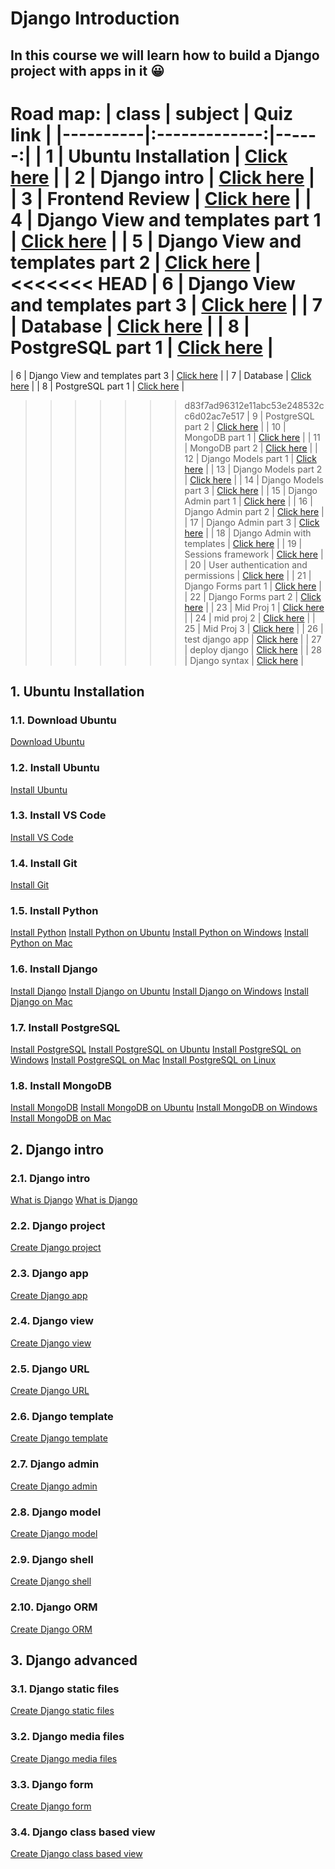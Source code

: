 # Django Introduction

## In this course we will learn how to build a Django project with apps in it :grinning:

Road map:
| class   |      subject     |  Quiz link |
|----------|:-------------:|------:|
| 1 |  Ubuntu Installation | [Click here](files/class1.md) |
| 2 |    Django intro   |   [Click here](files/class1.md) |
| 3 | Frontend Review |    [Click here](files/class3.md) |
| 4 | Django View and templates part 1 |    [Click here](files/class4.md) |
| 5 | Django View and templates part 2 |    [Click here](files/class5.md) |
<<<<<<< HEAD
| 6 | Django View and templates part 3 |    [Click here](files/class5.md) |
| 7 | Database |    [Click here](files/class7.md) |
| 8 | PostgreSQL part 1 |    [Click here](files/class8.md) |
=======
| 6 | Django View and templates part 3 |    [Click here](files/class6.md) |
| 7 | Database |    [Click here](Link) |
| 8 | PostgreSQL part 1 |    [Click here](Link) |
>>>>>>> d83f7ad96312e11abc53e248532cc6d02ac7e517
| 9 | PostgreSQL part 2 |    [Click here](Link) |
| 10 | MongoDB part 1 |    [Click here](Link) |
| 11 | MongoDB part 2 |    [Click here](Link) |
| 12 | Django Models part 1 |    [Click here](Link) |
| 13 | Django Models part 2 |    [Click here](Link) |
| 14 | Django Models part 3 |    [Click here](Link) |
| 15 | Django Admin part 1 |    [Click here](Link) |
| 16 | Django Admin part 2 |    [Click here](Link) |
| 17 | Django Admin part 3 |    [Click here](Link) |
| 18 | Django Admin with templates |    [Click here](Link) |
| 19 | Sessions framework |    [Click here](Link) |
| 20 | User authentication and permissions |    [Click here](Link) |
| 21 | Django Forms part 1 |    [Click here](Link) |
| 22 | Django Forms part 2 |    [Click here](Link) |
| 23 | Mid Proj 1 |    [Click here](Link) |
| 24 | mid proj 2 |    [Click here](Link) |
| 25 | Mid Proj 3 |    [Click here](Link) |
| 26 | test django app |    [Click here](Link) |
| 27 | deploy django |    [Click here](Link) |
| 28 | Django syntax |    [Click here](Link) |


## 1. Ubuntu Installation

### 1.1. Download Ubuntu

[Download Ubuntu](https://ubuntu.com/download/desktop)

### 1.2. Install Ubuntu

[Install Ubuntu](https://ubuntu.com/tutorials/tutorial-install-ubuntu-desktop#1-overview)

### 1.3. Install VS Code

[Install VS Code](https://code.visualstudio.com/download)

### 1.4. Install Git

[Install Git](https://git-scm.com/downloads)

### 1.5. Install Python

[Install Python](https://www.python.org/downloads/)
[Install Python on Ubuntu](https://linuxize.com/post/how-to-install-python-3-7-on-ubuntu-18-04/)
[Install Python on Windows](https://www.python.org/downloads/windows/)
[Install Python on Mac](https://www.python.org/downloads/mac-osx/)


### 1.6. Install Django

[Install Django](https://docs.djangoproject.com/en/3.0/topics/install/)
[Install Django on Ubuntu](https://docs.djangoproject.com/en/3.0/topics/install/#installing-official-release)
[Install Django on Windows](https://docs.djangoproject.com/en/3.0/topics/install/#installing-official-release)
[Install Django on Mac](https://docs.djangoproject.com/en/3.0/topics/install/#installing-official-release)


### 1.7. Install PostgreSQL

[Install PostgreSQL](https://www.postgresql.org/download/)
[Install PostgreSQL on Ubuntu](https://www.postgresql.org/download/linux/ubuntu/)
[Install PostgreSQL on Windows](https://www.postgresql.org/download/windows/)
[Install PostgreSQL on Mac](https://www.postgresql.org/download/macosx/)
[Install PostgreSQL on Linux](https://www.postgresql.org/download/linux/)


### 1.8. Install MongoDB

[Install MongoDB](https://www.mongodb.com/download-center/community)
[Install MongoDB on Ubuntu](https://docs.mongodb.com/manual/tutorial/install-mongodb-on-ubuntu/)
[Install MongoDB on Windows](https://docs.mongodb.com/manual/tutorial/install-mongodb-on-windows/)
[Install MongoDB on Mac](https://docs.mongodb.com/manual/tutorial/install-mongodb-on-os-x/)


## 2. Django intro

### 2.1. Django intro

[What is Django](https://www.djangoproject.com/)
[What is Django](https://www.djangoproject.com/start/overview/)

### 2.2. Django project

[Create Django project](https://docs.djangoproject.com/en/3.0/intro/tutorial01/)

### 2.3. Django app

[Create Django app](https://docs.djangoproject.com/en/3.0/intro/tutorial01/)

### 2.4. Django view

[Create Django view](https://docs.djangoproject.com/en/3.0/intro/tutorial01/)

### 2.5. Django URL

[Create Django URL](https://docs.djangoproject.com/en/3.0/intro/tutorial01/)

### 2.6. Django template

[Create Django template](https://docs.djangoproject.com/en/3.0/intro/tutorial01/)

### 2.7. Django admin

[Create Django admin](https://docs.djangoproject.com/en/3.0/intro/tutorial01/)

### 2.8. Django model

[Create Django model](https://docs.djangoproject.com/en/3.0/intro/tutorial01/)

### 2.9. Django shell

[Create Django shell](https://docs.djangoproject.com/en/3.0/intro/tutorial01/)

### 2.10. Django ORM

[Create Django ORM](https://docs.djangoproject.com/en/3.0/intro/tutorial01/)



## 3. Django advanced

### 3.1. Django static files

[Create Django static files](https://docs.djangoproject.com/en/3.0/howto/static-files/)

### 3.2. Django media files

[Create Django media files](https://docs.djangoproject.com/en/3.0/topics/files/)

### 3.3. Django form

[Create Django form](https://docs.djangoproject.com/en/3.0/topics/forms/)

### 3.4. Django class based view

[Create Django class based view](https://docs.djangoproject.com/en/3.0/topics/class-based-views/)





